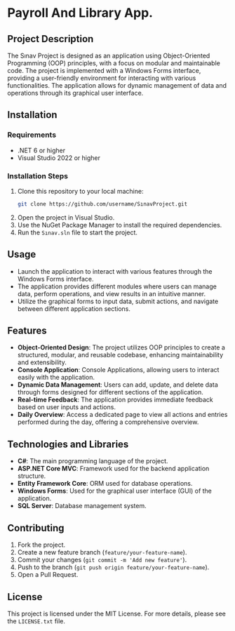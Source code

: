 # Payroll And Library App.

## Project Description
The Sınav Project is designed as an application using Object-Oriented Programming (OOP) principles, with a focus on modular and maintainable code. The project is implemented with a Windows Forms interface, providing a user-friendly environment for interacting with various functionalities. The application allows for dynamic management of data and operations through its graphical user interface.

## Installation

### Requirements
- .NET 6 or higher
- Visual Studio 2022 or higher

### Installation Steps
1. Clone this repository to your local machine:
    ```bash
    git clone https://github.com/username/SınavProject.git
    ```
2. Open the project in Visual Studio.
3. Use the NuGet Package Manager to install the required dependencies.
4. Run the `Sınav.sln` file to start the project.

## Usage
- Launch the application to interact with various features through the Windows Forms interface.
- The application provides different modules where users can manage data, perform operations, and view results in an intuitive manner.
- Utilize the graphical forms to input data, submit actions, and navigate between different application sections.

## Features
- **Object-Oriented Design**: The project utilizes OOP principles to create a structured, modular, and reusable codebase, enhancing maintainability and extensibility.
- **Console Application**: Console Applications, allowing users to interact easily with the application.
- **Dynamic Data Management**: Users can add, update, and delete data through forms designed for different sections of the application.
- **Real-time Feedback**: The application provides immediate feedback based on user inputs and actions.
- **Daily Overview**: Access a dedicated page to view all actions and entries performed during the day, offering a comprehensive overview.

## Technologies and Libraries
- **C#**: The main programming language of the project.
- **ASP.NET Core MVC**: Framework used for the backend application structure.
- **Entity Framework Core**: ORM used for database operations.
- **Windows Forms**: Used for the graphical user interface (GUI) of the application.
- **SQL Server**: Database management system.

## Contributing
1. Fork the project.
2. Create a new feature branch (`feature/your-feature-name`).
3. Commit your changes (`git commit -m 'Add new feature'`).
4. Push to the branch (`git push origin feature/your-feature-name`).
5. Open a Pull Request.

## License
This project is licensed under the MIT License. For more details, please see the `LICENSE.txt` file.

